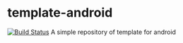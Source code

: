 # template-android
[![Build Status](https://travis-ci.org/AdamLuisSean/template-android.svg?branch=master)](https://travis-ci.org/AdamLuisSean/template-android)
A simple repository of template for android
